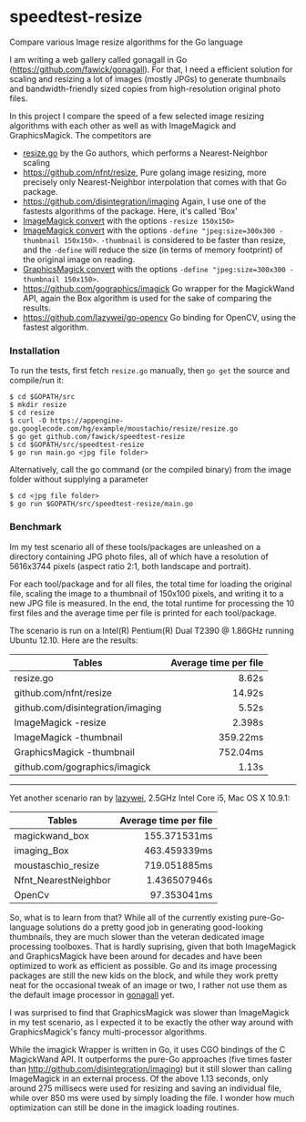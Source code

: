 speedtest-resize
================

Compare various Image resize algorithms for the Go language

I am writing a web gallery called gonagall in Go (https://github.com/fawick/gonagall). For that, I need a efficient 
solution for scaling and resizing a lot of images (mostly JPGs) to generate thumbnails and bandwidth-friendly sized copies
from high-resolution original photo files.

In this project I compare the speed of a few selected image resizing algorithms with each other as well as with 
ImageMagick and GraphicsMagick. The competitors are 

- [resize.go](https://code.google.com/p/appengine-go/source/browse/example/moustachio/resize/resize.go) by the Go authors, 
which performs a Nearest-Neighbor scaling
- https://github.com/nfnt/resize, Pure golang image resizing, more precisely only Nearest-Neighbor interpolation that comes 
with that Go package.
- https://github.com/disintegration/imaging Again, I use one of the fastests algorithms of the package. Here, it's called 
'Box'
- [ImageMagick convert](http://www.imagemagick.org/script/convert.php) with the options `-resize 150x150>`
- [ImageMagick convert](http://www.imagemagick.org/script/convert.php) with the options 
`-define "jpeg:size=300x300 -thumbnail 150x150>`. `-thumbnail` is considered to be faster than resize, and the `-define` 
will reduce the size (in terms of memory footprint) of the original image on reading.
- [GraphicsMagick convert](http://www.graphicsmagick.org/convert.html) with the options 
`-define "jpeg:size=300x300 -thumbnail 150x150>`.
- https://github.com/gographics/imagick Go wrapper for the MagickWand API, again the Box algorithm is used for the 
sake of comparing the results.
- https://github.com/lazywei/go-opencv Go binding for OpenCV, using the fastest algorithm.

### Installation

To run the tests, first fetch `resize.go` manually, then `go get` the source and compile/run it:

    $ cd $GOPATH/src
    $ mkdir resize
    $ cd resize
    $ curl -O https://appengine-go.googlecode.com/hg/example/moustachio/resize/resize.go
    $ go get github.com/fawick/speedtest-resize
    $ cd $GOPATH/src/speedtest-resize
    $ go run main.go <jpg file folder>

Alternatively, call the go command (or the compiled binary) from the image folder without 
supplying a parameter

    $ cd <jpg file folder>
    $ go run $GOPATH/src/speedtest-resize/main.go

### Benchmark

Im my test scenario all of these tools/packages are unleashed on a directory containing JPG photo files, all of which 
have a resolution of 5616x3744 pixels (aspect ratio 2:1, both landscape and portrait). 

For each tool/package and for all files, the total time for loading the original file, scaling the image to a thumbnail of 150x100 pixels, and writing it 
to a new JPG file is measured. In the end, the total runtime for processing the 10 first files and the average time per file is 
printed for each tool/package.

The scenario is run on a Intel(R) Pentium(R) Dual T2390 @ 1.86GHz running Ubuntu 12.10. Here are the results:

| Tables                            | Average time per file  |
| --------------------------------- | ----------------------:|
| resize.go                         | 8.62s                  |
| github.com/nfnt/resize            | 14.92s                 |
| github.com/disintegration/imaging | 5.52s                  |
| ImageMagick -resize               | 2.398s                 |
| ImageMagick -thumbnail            | 359.22ms               |
| GraphicsMagick -thumbnail         | 752.04ms               |
| github.com/gographics/imagick     | 1.13s                  |

--------

Yet another scenario ran by [lazywei](https://github.com/lazywei), 2.5GHz Intel Core i5, Mac OS X 10.9.1:

| Tables               | Average time per file  |
| -------------------- | ----------------------:|
| magickwand_box       |  155.371531ms          |
| imaging_Box          |  463.459339ms          |
| moustaschio_resize   |  719.051885ms          |
| Nfnt_NearestNeighbor |  1.436507946s          |
| OpenCv               |   97.353041ms          |


So, what is to learn from that? While all of the currently existing pure-Go-language solutions do a pretty good job 
in generating good-looking thumbnails, they are much slower than the veteran dedicated image processing toolboxes. That is 
hardly suprising, given that both  ImageMagick and GraphicsMagick have been around for decades and have been optimized to work
as efficient as possible. Go and its image processing packages are still the new kids on the block, and while they work
pretty neat for the occasional tweak of an image or two, I rather not use them as the default image processor
in [gonagall](http://github.com/fawick/gonagall) yet. 

I was surprised to find that GraphicsMagick was slower than ImageMagick in my test scenario, as I expected it
to be exactly the other way around with GraphicsMagick's fancy multi-processor algorithms.

While the imagick Wrapper is written in Go, it uses CGO bindings of the C MagickWand API. It outperforms the 
pure-Go approaches (five times faster than http://github.com/disintegration/imaging) but it still slower than
calling ImageMagick in an external process. Of the above 1.13 seconds, only around 275 millisecs were used for 
resizing and saving an individual file, while over 850 ms were used by simply loading the file. I wonder how much 
optimization can still be done in the imagick loading routines.


